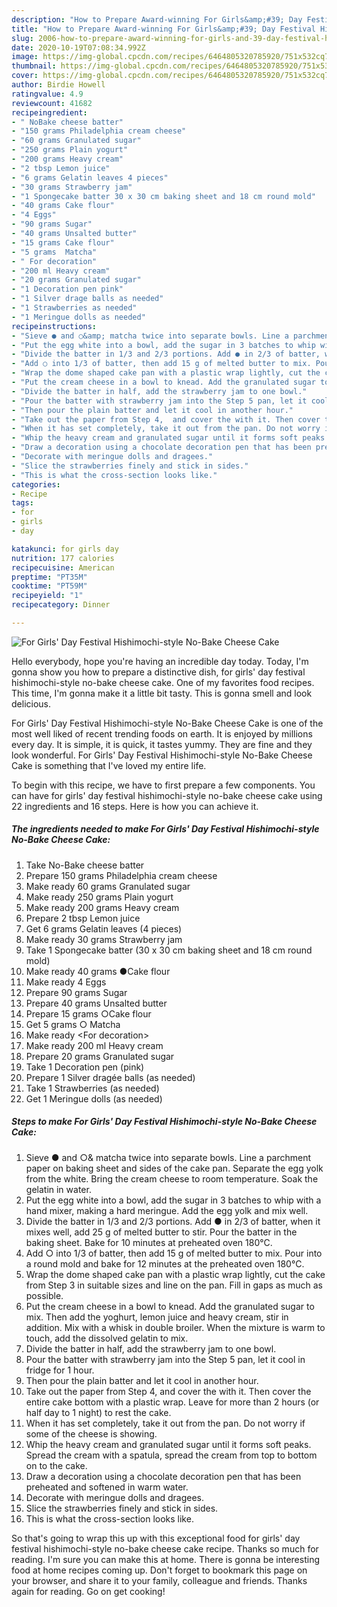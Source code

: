 ```yaml
---
description: "How to Prepare Award-winning For Girls&amp;#39; Day Festival Hishimochi-style No-Bake Cheese Cake"
title: "How to Prepare Award-winning For Girls&amp;#39; Day Festival Hishimochi-style No-Bake Cheese Cake"
slug: 2006-how-to-prepare-award-winning-for-girls-and-39-day-festival-hishimochi-style-no-bake-cheese-cake
date: 2020-10-19T07:08:34.992Z
image: https://img-global.cpcdn.com/recipes/6464805320785920/751x532cq70/for-girls-day-festival-hishimochi-style-no-bake-cheese-cake-recipe-main-photo.jpg
thumbnail: https://img-global.cpcdn.com/recipes/6464805320785920/751x532cq70/for-girls-day-festival-hishimochi-style-no-bake-cheese-cake-recipe-main-photo.jpg
cover: https://img-global.cpcdn.com/recipes/6464805320785920/751x532cq70/for-girls-day-festival-hishimochi-style-no-bake-cheese-cake-recipe-main-photo.jpg
author: Birdie Howell
ratingvalue: 4.9
reviewcount: 41682
recipeingredient:
- " NoBake cheese batter"
- "150 grams Philadelphia cream cheese"
- "60 grams Granulated sugar"
- "250 grams Plain yogurt"
- "200 grams Heavy cream"
- "2 tbsp Lemon juice"
- "6 grams Gelatin leaves 4 pieces"
- "30 grams Strawberry jam"
- "1 Spongecake batter 30 x 30 cm baking sheet and 18 cm round mold"
- "40 grams Cake flour"
- "4 Eggs"
- "90 grams Sugar"
- "40 grams Unsalted butter"
- "15 grams Cake flour"
- "5 grams  Matcha"
- " For decoration"
- "200 ml Heavy cream"
- "20 grams Granulated sugar"
- "1 Decoration pen pink"
- "1 Silver drage balls as needed"
- "1 Strawberries as needed"
- "1 Meringue dolls as needed"
recipeinstructions:
- "Sieve ● and ○&amp; matcha twice into separate bowls. Line a parchment paper on baking sheet and sides of the cake pan. Separate the egg yolk from the white. Bring the cream cheese to room temperature. Soak the gelatin in water."
- "Put the egg white into a bowl, add the sugar in 3 batches to whip with a hand mixer, making a hard meringue. Add the egg yolk and mix well."
- "Divide the batter in 1/3 and 2/3 portions. Add ● in 2/3 of batter, when it mixes well, add 25 g of melted butter to stir. Pour the batter in the baking sheet. Bake for 10 minutes at preheated oven 180°C."
- "Add ○ into 1/3 of batter, then add 15 g of melted butter to mix. Pour into a round mold and bake for 12 minutes at the preheated oven 180°C."
- "Wrap the dome shaped cake pan with a plastic wrap lightly, cut the cake from Step 3 in suitable sizes and line on the pan. Fill in gaps as much as possible."
- "Put the cream cheese in a bowl to knead. Add the granulated sugar to mix. Then add the yoghurt, lemon juice and heavy cream, stir in addition. Mix with a whisk in double broiler. When the mixture is warm to touch, add the dissolved gelatin to mix."
- "Divide the batter in half, add the strawberry jam to one bowl."
- "Pour the batter with strawberry jam into the Step 5 pan, let it cool in fridge for 1 hour."
- "Then pour the plain batter and let it cool in another hour."
- "Take out the paper from Step 4,  and cover the with it. Then cover the entire cake bottom with a plastic wrap. Leave for more than 2 hours (or half day to 1 night) to rest the cake."
- "When it has set completely, take it out from the pan. Do not worry if some of the cheese is showing."
- "Whip the heavy cream and granulated sugar until it forms soft peaks. Spread the cream with a spatula, spread the cream from top to bottom on to the cake."
- "Draw a decoration using a chocolate decoration pen that has been preheated and softened in warm water."
- "Decorate with meringue dolls and dragees."
- "Slice the strawberries finely and stick in sides."
- "This is what the cross-section looks like."
categories:
- Recipe
tags:
- for
- girls
- day

katakunci: for girls day 
nutrition: 177 calories
recipecuisine: American
preptime: "PT35M"
cooktime: "PT59M"
recipeyield: "1"
recipecategory: Dinner

---
```



![For Girls&#39; Day Festival Hishimochi-style No-Bake Cheese Cake](https://img-global.cpcdn.com/recipes/6464805320785920/751x532cq70/for-girls-day-festival-hishimochi-style-no-bake-cheese-cake-recipe-main-photo.jpg)

Hello everybody, hope you're having an incredible day today. Today, I'm gonna show you how to prepare a distinctive dish, for girls&#39; day festival hishimochi-style no-bake cheese cake. One of my favorites food recipes. This time, I'm gonna make it a little bit tasty. This is gonna smell and look delicious.



For Girls&#39; Day Festival Hishimochi-style No-Bake Cheese Cake is one of the most well liked of recent trending foods on earth. It is enjoyed by millions every day. It is simple, it is quick, it tastes yummy. They are fine and they look wonderful. For Girls&#39; Day Festival Hishimochi-style No-Bake Cheese Cake is something that I've loved my entire life.


To begin with this recipe, we have to first prepare a few components. You can have for girls&#39; day festival hishimochi-style no-bake cheese cake using 22 ingredients and 16 steps. Here is how you can achieve it.

<!--inarticleads1-->

##### The ingredients needed to make For Girls&#39; Day Festival Hishimochi-style No-Bake Cheese Cake:

1. Take  No-Bake cheese batter
1. Prepare 150 grams Philadelphia cream cheese
1. Make ready 60 grams Granulated sugar
1. Make ready 250 grams Plain yogurt
1. Make ready 200 grams Heavy cream
1. Prepare 2 tbsp Lemon juice
1. Get 6 grams Gelatin leaves (4 pieces)
1. Make ready 30 grams Strawberry jam
1. Take 1 Spongecake batter (30 x 30 cm baking sheet and 18 cm round mold)
1. Make ready 40 grams ●Cake flour
1. Make ready 4 Eggs
1. Prepare 90 grams Sugar
1. Prepare 40 grams Unsalted butter
1. Prepare 15 grams ○Cake flour
1. Get 5 grams ○ Matcha
1. Make ready  &lt;For decoration&gt;
1. Make ready 200 ml Heavy cream
1. Prepare 20 grams Granulated sugar
1. Take 1 Decoration pen (pink)
1. Prepare 1 Silver dragée balls (as needed)
1. Take 1 Strawberries (as needed)
1. Get 1 Meringue dolls (as needed)




<!--inarticleads2-->

##### Steps to make For Girls&#39; Day Festival Hishimochi-style No-Bake Cheese Cake:

1. Sieve ● and ○&amp; matcha twice into separate bowls. Line a parchment paper on baking sheet and sides of the cake pan. Separate the egg yolk from the white. Bring the cream cheese to room temperature. Soak the gelatin in water.
1. Put the egg white into a bowl, add the sugar in 3 batches to whip with a hand mixer, making a hard meringue. Add the egg yolk and mix well.
1. Divide the batter in 1/3 and 2/3 portions. Add ● in 2/3 of batter, when it mixes well, add 25 g of melted butter to stir. Pour the batter in the baking sheet. Bake for 10 minutes at preheated oven 180°C.
1. Add ○ into 1/3 of batter, then add 15 g of melted butter to mix. Pour into a round mold and bake for 12 minutes at the preheated oven 180°C.
1. Wrap the dome shaped cake pan with a plastic wrap lightly, cut the cake from Step 3 in suitable sizes and line on the pan. Fill in gaps as much as possible.
1. Put the cream cheese in a bowl to knead. Add the granulated sugar to mix. Then add the yoghurt, lemon juice and heavy cream, stir in addition. Mix with a whisk in double broiler. When the mixture is warm to touch, add the dissolved gelatin to mix.
1. Divide the batter in half, add the strawberry jam to one bowl.
1. Pour the batter with strawberry jam into the Step 5 pan, let it cool in fridge for 1 hour.
1. Then pour the plain batter and let it cool in another hour.
1. Take out the paper from Step 4,  and cover the with it. Then cover the entire cake bottom with a plastic wrap. Leave for more than 2 hours (or half day to 1 night) to rest the cake.
1. When it has set completely, take it out from the pan. Do not worry if some of the cheese is showing.
1. Whip the heavy cream and granulated sugar until it forms soft peaks. Spread the cream with a spatula, spread the cream from top to bottom on to the cake.
1. Draw a decoration using a chocolate decoration pen that has been preheated and softened in warm water.
1. Decorate with meringue dolls and dragees.
1. Slice the strawberries finely and stick in sides.
1. This is what the cross-section looks like.




So that's going to wrap this up with this exceptional food for girls&#39; day festival hishimochi-style no-bake cheese cake recipe. Thanks so much for reading. I'm sure you can make this at home. There is gonna be interesting food at home recipes coming up. Don't forget to bookmark this page on your browser, and share it to your family, colleague and friends. Thanks again for reading. Go on get cooking!
